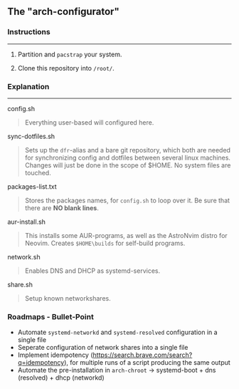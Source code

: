 ## The "arch-configurator"

### Instructions

---

1. Partition and `pacstrap` your system.

2. Clone this repository into `/root/`. 

### Explanation

---

config.sh

> Everything user-based will configured here.

sync-dotfiles.sh

> Sets up the `dfr`-alias and a bare git repository, which both are needed for
> synchronizing config and dotfiles between several linux machines.
> Changes will just be done in the scope of $HOME. No system files are touched.

packages-list.txt

> Stores the packages names, for `config.sh` to loop over it.
> Be sure that there are **NO blank lines**.

aur-install.sh

> This installs some AUR-programs, as well as the AstroNvim distro for Neovim.
> Creates `$HOME\builds` for self-build programs.

network.sh
> Enables DNS and DHCP as systemd-services.

share.sh
> Setup known networkshares.


### Roadmaps - Bullet-Point

- Automate `systemd-networkd` and `systemd-resolved` configuration in a single file
- Seperate configuration of network shares into a single file
- Implement idempotency (https://search.brave.com/search?q=idempotency), for multiple runs of a script producing the same output
- Automate the pre-installation in `arch-chroot` -> systemd-boot + dns (resolved) + dhcp (networkd)
